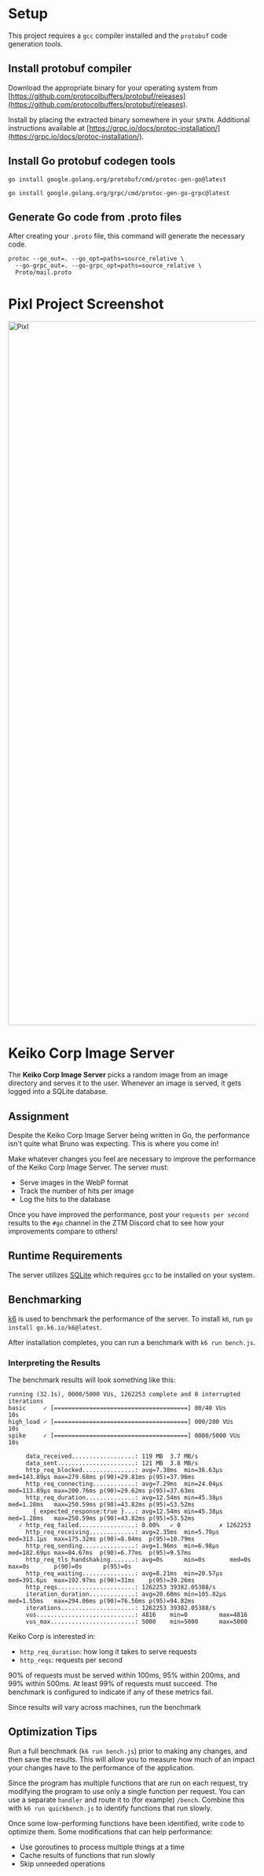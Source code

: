 # Setup

This project requires a `gcc` compiler installed and the `protobuf` code generation tools.

## Install protobuf compiler

Download the appropriate binary for your operating system from [https://github.com/protocolbuffers/protobuf/releases](https://github.com/protocolbuffers/protobuf/releases).

Install by placing the extracted binary somewhere in your `$PATH`. Additional instructions available at [https://grpc.io/docs/protoc-installation/](https://grpc.io/docs/protoc-installation/).


## Install Go protobuf codegen tools

`go install google.golang.org/protobuf/cmd/protoc-gen-go@latest`

`go install google.golang.org/grpc/cmd/protoc-gen-go-grpc@latest`


## Generate Go code from .proto files

After creating your `.proto` file, this command will generate the necessary code.

```
protoc --go_out=. --go_opt=paths=source_relative \
  --go-grpc_out=. --go-grpc_opt=paths=source_relative \
  Proto/mail.proto
```
# Pixl Project Screenshot

<img width="1430" alt="Pixl" src="https://user-images.githubusercontent.com/22866744/211433774-899df70d-8adb-4a6d-b305-d8f426f1b641.png">

# Keiko Corp Image Server

The __Keiko Corp Image Server__ picks a random image from an image directory and serves it to the user. Whenever an image is served, it gets logged into a SQLite database.

## Assignment

Despite the Keiko Corp Image Server being written in Go, the performance isn't quite what Bruno was expecting. This is where you come in!

Make whatever changes you feel are necessary to improve the performance of the Keiko Corp Image Server. The server must:

* Serve images in the WebP format
* Track the number of hits per image
* Log the hits to the database

Once you have improved the performance, post your `requests per second` results to the `#go` channel in the ZTM Discord chat to see how your improvements compare to others!

## Runtime Requirements

The server utilizes [SQLite](https://www.sqlite.org/index.html) which requires `gcc` to be installed on your system.

## Benchmarking

[k6](https://k6.io/) is used to benchmark the performance of the server. To install `k6`, run `go install go.k6.io/k6@latest`.

After installation completes, you can run a benchmark with `k6 run bench.js`.

### Interpreting the Results

The benchmark results will look something like this:

```
running (32.1s), 0000/5000 VUs, 1262253 complete and 0 interrupted iterations
basic     ✓ [======================================] 00/40 VUs      10s
high_load ✓ [======================================] 000/200 VUs    10s
spike     ✓ [======================================] 0000/5000 VUs  10s

     data_received..................: 119 MB  3.7 MB/s
     data_sent......................: 121 MB  3.8 MB/s
     http_req_blocked...............: avg=7.38ms  min=36.63µs  med=143.89µs max=279.68ms p(90)=29.81ms p(95)=37.96ms
     http_req_connecting............: avg=7.29ms  min=24.04µs  med=113.89µs max=200.76ms p(90)=29.62ms p(95)=37.63ms
     http_req_duration..............: avg=12.54ms min=45.38µs  med=1.28ms   max=250.59ms p(90)=43.82ms p(95)=53.52ms
       { expected_response:true }...: avg=12.54ms min=45.38µs  med=1.28ms   max=250.59ms p(90)=43.82ms p(95)=53.52ms
   ✓ http_req_failed................: 0.00%   ✓ 0           ✗ 1262253
     http_req_receiving.............: avg=2.35ms  min=5.79µs   med=313.1µs  max=175.32ms p(90)=8.04ms  p(95)=10.79ms
     http_req_sending...............: avg=1.96ms  min=6.98µs   med=182.69µs max=84.67ms  p(90)=6.77ms  p(95)=9.57ms
     http_req_tls_handshaking.......: avg=0s      min=0s       med=0s       max=0s       p(90)=0s      p(95)=0s
     http_req_waiting...............: avg=8.21ms  min=20.57µs  med=391.6µs  max=192.97ms p(90)=31ms    p(95)=39.26ms
     http_reqs......................: 1262253 39382.05388/s
     iteration_duration.............: avg=20.68ms min=105.82µs med=1.55ms   max=294.06ms p(90)=76.56ms p(95)=94.82ms
     iterations.....................: 1262253 39382.05388/s
     vus............................: 4816    min=0         max=4816
     vus_max........................: 5000    min=5000      max=5000
```

Keiko Corp is interested in:

* `http_req_duration`: how long it takes to serve requests
* `http_reqs`: requests per second

90% of requests must be served within 100ms, 95% within 200ms, and 99% within 500ms. At least 99% of requests must succeed. The benchmark is configured to indicate if any of these metrics fail.

Since results will vary across machines, run the benchmark 

## Optimization Tips

Run a full benchmark (`k6 run bench.js`) prior to making any changes, and then save the results. This will allow you to measure how much of an impact your changes have to the performance of the application.


Since the program has multiple functions that are run on each request, try modifying the program to use only a single function per request. You can use a separate `handler` and route it to (for example) `/bench`. Combine this with `k6 run quickbench.js` to identify functions that run slowly.

Once some low-performing functions have been identified, write code to optimize them. Some modifications that can help performance:
* Use goroutines to process multiple things at a time
* Cache results of functions that run slowly
* Skip unneeded operations